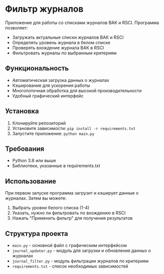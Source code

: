 # Фильтр журналов

Приложение для работы со списками журналов ВАК и RSCI. Программа позволяет:
- Загружать актуальные списки журналов ВАК и RSCI
- Определять уровень журнала в белом списке
- Проверять вхождение журнала ВАК в RSCI
- Фильтровать журналы по выбранным критериям

## Функциональность

- Автоматическая загрузка данных о журналах
- Кэширование для ускорения работы
- Многопоточная обработка для высокой производительности
- Удобный графический интерфейс

## Установка

1. Клонируйте репозиторий
2. Установите зависимости: `pip install -r requirements.txt`
3. Запустите приложение: `python main.py`

## Требования

- Python 3.8 или выше
- Библиотеки, указанные в requirements.txt

## Использование

При первом запуске программа загрузит и кэширует данные о журналах. Затем вы можете:
1. Выбрать уровни белого списка (1-4)
2. Указать, нужно ли фильтровать по вхождению в RSCI
3. Нажать "Применить фильтр" для получения результатов

## Структура проекта

- `main.py` - основной файл с графическим интерфейсом
- `journal_updater.py` - модуль для загрузки и обновления данных о журналах
- `journal_filter.py` - модуль фильтрации журналов по критериям
- `requirements.txt` - список необходимых зависимостей 
